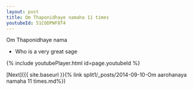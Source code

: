 ```yaml
---
layout: post
title: Om Thaponidhaye namaha 11 times
youtubeId: 51CODPWF8T4
---
```

 
 
Om Thaponidhaye nama 
 
 -  Who is a very great sage 
 
  
 
  
 
 
 
 
 
 


{% include youtubePlayer.html id=page.youtubeId %}
 
[Next]({{ site.baseurl }}{% link  split1/_posts/2014-09-10-Om aarohanaya namaha 11 times.md%})
 
